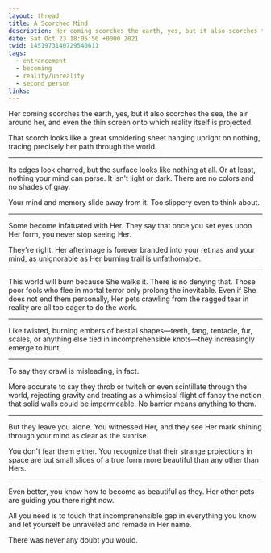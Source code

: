 ```yaml
---
layout: thread
title: A Scorched Mind
description: Her coming scorches the earth, yes, but it also scorches the sea, the air around her, and even the thin screen onto which reality itself is projected.
date: Sat Oct 23 18:05:50 +0000 2021
twid: 1451973140729540611
tags:
  - entrancement
  - becoming
  - reality/unreality
  - second person
links:
---
```

<article class="thread">
<section class="tweet">
<p>Her coming scorches the earth, yes, but it also scorches the sea, the air around her, and even the thin screen onto which reality itself is projected.</p>
<p>That scorch looks like a great smoldering sheet hanging upright on nothing, tracing precisely her path through the world.</p>
</section>
<hr class="tweet_sep">
<section class="tweet">
<p>Its edges look charred, but the surface looks like nothing at all. Or at least, nothing your mind can parse. It isn't light or dark. There are no colors and no shades of gray.</p>
<p>Your mind and memory slide away from it. Too slippery even to think about.</p>
</section>
<hr class="tweet_sep">
<section class="tweet">
<p>Some become infatuated with Her. They say that once you set eyes upon Her form, you never stop seeing Her.</p>
<p>They're right. Her afterimage is forever branded into your retinas and your mind, as unignorable as Her burning trail is unfathomable.</p>
</section>
<hr class="tweet_sep">
<section class="tweet">
<p>This world will burn because She walks it. There is no denying that. Those poor fools who flee in mortal terror only prolong the inevitable. Even if She does not end them personally, Her pets crawling from the ragged tear in reality are all too eager to do the work.</p>
</section>
<hr class="tweet_sep">
<section class="tweet">
<p>Like twisted, burning embers of bestial shapes—teeth, fang, tentacle, fur, scales, or anything else tied in incomprehensible knots—they increasingly emerge to hunt.</p>
</section>
<hr class="tweet_sep">
<section class="tweet">
<p>To say they crawl is misleading, in fact.</p>
<p>More accurate to say they throb or twitch or even scintillate through the world, rejecting gravity and treating as a whimsical flight of fancy the notion that solid walls could be impermeable. No barrier means anything to them.</p>
</section>
<hr class="tweet_sep">
<section class="tweet">
<p>But they leave you alone. You witnessed Her, and they see Her mark shining through your mind as clear as the sunrise.</p>
<p>You don't fear them either. You recognize that their strange projections in space are but small slices of a true form more beautiful than any other than Hers.</p>
</section>
<hr class="tweet_sep">
<section class="tweet">
<p>Even better, you know how to become as beautiful as they. Her other pets are guiding you there right now.</p>
<p>All you need is to touch that incomprehensible gap in everything you know and let yourself be unraveled and remade in Her name.</p>
<p>There was never any doubt you would.</p>
</section>
</article>
